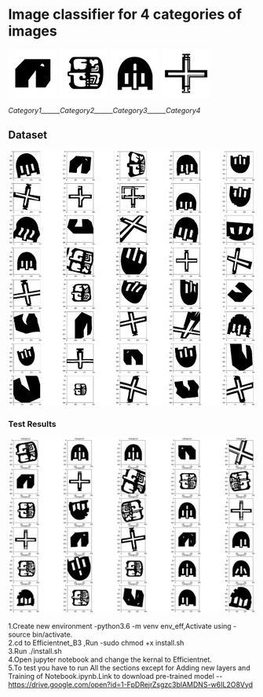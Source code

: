 <h1>Image classifier for 4 categories of images</h1>
<p>
<img src="https://github.com/Aakroat/EfficientNet_B3/blob/master/Images/1052.png" | width=100>
<img src="https://github.com/Aakroat/EfficientNet_B3/blob/master/Images/6052.png" | width=100>
<img src="https://github.com/Aakroat/EfficientNet_B3/blob/master/Images/4052.png" | width=100>
<img src="https://github.com/Aakroat/EfficientNet_B3/blob/master/Images/C053.png" | width=100>
</p>
<p align="left"><em>Category1______Category2______Category3______Category4</em></p>
<h2>Dataset</h2>
<p align="center"><img src="https://github.com/Aakroat/EfficientNet_B3/blob/master/Images/dataset.png"></p>
<h3>Test Results</h3>
<p align="center"><img src="https://github.com/Aakroat/EfficientNet_B3/blob/master/Images/result.png"></p>

1.Create new environment -python3.6 -m venv env_eff,Activate using -source bin/activate. <br/>
2.cd to Efficientnet_B3 ,Run -sudo chmod +x install.sh <br/>
3.Run ./install.sh <br/>
4.Open jupyter notebook and change the kernal to Efficientnet.<br/>
5.To test you have to run All the sections except for Adding new layers and Training of Notebook.ipynb.Link to download pre-trained model --https://drive.google.com/open?id=1-FpDRejrZsgzc3blAMDNS-w6IL2O8Vyd 
